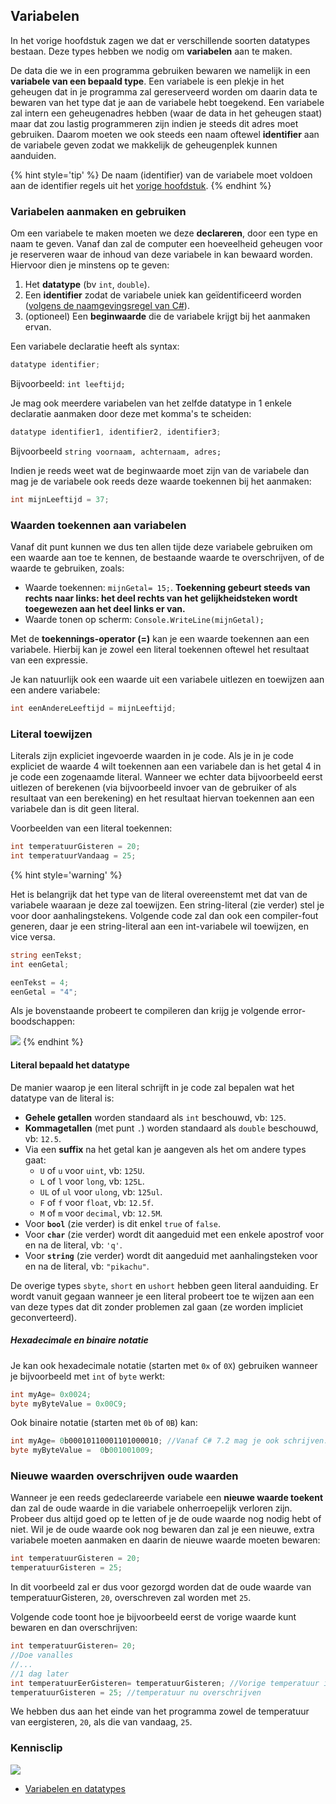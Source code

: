 ## Variabelen
In het vorige hoofdstuk zagen we dat er verschillende soorten datatypes bestaan. Deze types hebben we nodig om **variabelen** aan te maken.

De data die we in een programma gebruiken bewaren we namelijk in een **variabele van een bepaald type**. Een variabele is een plekje in het geheugen dat in je programma zal gereserveerd worden om daarin data te bewaren van het type dat je aan de variabele hebt toegekend. Een variabele zal intern een geheugenadres hebben (waar de data in het geheugen staat) maar dat zou lastig programmeren zijn indien je steeds dit adres moet gebruiken. Daarom moeten we ook steeds een naam oftewel **identifier** aan de variabele geven zodat we makkelijk de geheugenplek kunnen aanduiden. 

{% hint style='tip' %}
De naam (identifier) van de variabele moet voldoen aan de identifier regels uit het [vorige hoofdstuk]((0_csharpessentials.md)).
{% endhint %}


### Variabelen aanmaken en gebruiken

Om een variabele te maken moeten we deze **declareren**, door een type en naam te geven. Vanaf dan zal de computer een hoeveelheid geheugen voor je reserveren waar de inhoud van deze variabele in kan bewaard worden. 
Hiervoor dien je minstens op te geven:

1. Het **datatype** \(bv ``int``,  ``double``\).
2. Een **identifier** zodat de variabele uniek kan geïdentificeerd worden ([volgens de naamgevingsregel van C#](0_csharpessentials.md)).
3. \(optioneel\) Een **beginwaarde** die de variabele krijgt bij het aanmaken ervan.


Een variabele declaratie heeft als syntax:
```csharp
datatype identifier;
```
Bijvoorbeeld: ``int leeftijd;``

Je mag ook meerdere variabelen van het zelfde datatype in 1 enkele declaratie aanmaken door deze met komma's te scheiden:

```csharp
datatype identifier1, identifier2, identifier3;
```
Bijvoorbeeld ``string voornaam, achternaam, adres;``

Indien je reeds weet wat de beginwaarde moet zijn van de variabele dan mag je de variabele ook reeds deze waarde toekennen bij het aanmaken:

```csharp
int mijnLeeftijd = 37;
```

### Waarden toekennen aan variabelen

Vanaf dit punt kunnen we dus ten allen tijde deze variabele gebruiken om een waarde aan toe te kennen, de bestaande waarde te overschrijven, of de waarde te gebruiken, zoals:

* Waarde toekennen: `mijnGetal= 15;`. **Toekenning gebeurt steeds van rechts naar links: het deel rechts van het gelijkheidsteken wordt toegewezen aan het deel links er van.**
* Waarde tonen op scherm: `Console.WriteLine(mijnGetal);`

Met de **toekennings-operator \(=\)** kan je een waarde toekennen aan een variabele. Hierbij kan je zowel een literal toekennen oftewel het resultaat van een expressie.

Je kan natuurlijk ook een waarde uit een variabele uitlezen en toewijzen aan een andere variabele:

```csharp
int eenAndereLeeftijd = mijnLeeftijd;
```


### Literal toewijzen

Literals zijn expliciet ingevoerde waarden in je code. Als je in je code expliciet de waarde 4 wilt toekennen aan een variabele dan is het getal 4 in je code een zogenaamde literal. Wanneer we echter data bijvoorbeeld eerst uitlezen of berekenen \(via bijvoorbeeld invoer van de gebruiker of als resultaat van een berekening\) en het resultaat hiervan toekennen aan een variabele dan is dit geen literal.

Voorbeelden van een literal toekennen:

```csharp
int temperatuurGisteren = 20;
int temperatuurVandaag = 25;
```


{% hint style='warning' %}


Het is belangrijk dat het type van de literal overeenstemt met dat van de variabele waaraan je deze zal toewijzen. Een string-literal (zie verder) stel je voor door aanhalingstekens. Volgende code zal dan ook een compiler-fout generen, daar je een string-literal aan een int-variabele wil toewijzen, en vice versa.

```csharp
string eenTekst;
int eenGetal;

eenTekst = 4;
eenGetal = "4";
```

Als je bovenstaande probeert te compileren dan krijg je volgende error-boodschappen:

![](../assets/0_intro/errorliteraltoekenning.png)
{% endhint %}

#### Literal bepaald het datatype
De manier waarop je een literal schrijft in je code zal bepalen wat het datatype van de literal is:

* **Gehele getallen** worden standaard als ``int`` beschouwd, vb: ``125``.
* **Kommagetallen** (met punt ``.``) worden standaard als ``double`` beschouwd, vb: ``12.5``.
* Via een **suffix** na het getal kan je aangeven als het om andere types gaat:
    * ``U`` of ``u`` voor ``uint``, vb: ``125U``.
    * ``L`` of ``l`` voor ``long``, vb: ``125L``.
    * ``UL`` of ``ul`` voor ``ulong``, vb: ``125ul``.
    * ``F`` of ``f`` voor ``float``, vb: ``12.5f``.
    * ``M`` of ``m`` voor ``decimal``, vb: ``12.5M``.
* Voor **``bool``** (zie verder) is dit enkel ``true``  of ``false``.
* Voor **``char``** (zie verder) wordt dit aangeduid met een enkele apostrof voor en na de literal, vb: ``'q'``.
* Voor **``string``** (zie verder) wordt dit aangeduid met  aanhalingsteken voor en na de literal, vb: ``"pikachu"``.
  
De overige types ``sbyte``, ``short`` en ``ushort`` hebben geen literal aanduiding. Er wordt vanuit gegaan wanneer je een literal probeert toe te wijzen aan een van deze types dat dit zonder problemen zal gaan (ze worden impliciet geconverteerd).

##### Hexadecimale en binaire notatie

Je kan ook hexadecimale notatie (starten met ``0x`` of ``0X``) gebruiken wanneer je bijvoorbeeld met ``int`` of ``byte`` werkt:
```csharp
int myAge= 0x0024;
byte myByteValue = 0x00C9;
``` 

Ook binaire notatie (starten met ``0b`` of ``0B``) kan:
```csharp
int myAge= 0b00010110001101000010‬; //Vanaf C# 7.2 mag je ook schrijven: 0b0001_0110_0011_0100_0010
byte myByteValue =  0b‭00100100‬9;
``` 


### Nieuwe waarden overschrijven oude waarden

Wanneer je een reeds gedeclareerde variabele een **nieuwe waarde toekent** dan zal de oude waarde in die variabele onherroepelijk verloren zijn. Probeer dus altijd goed op te letten of je de oude waarde nog nodig hebt of niet. Wil je de oude waarde ook nog bewaren dan zal je een nieuwe, extra variabele moeten aanmaken en daarin de nieuwe waarde moeten bewaren:

```csharp
int temperatuurGisteren = 20;
temperatuurGisteren = 25;
```

In dit voorbeeld zal er dus voor gezorgd worden dat de oude waarde van temperatuurGisteren, ``20``, overschreven zal worden met ``25``.

Volgende code toont hoe je bijvoorbeeld eerst de vorige waarde kunt bewaren en dan overschrijven:

```csharp
int temperatuurGisteren= 20;
//Doe vanalles
//...
//1 dag later
int temperatuurEerGisteren= temperatuurGisteren; //Vorige temperatuur in eergisteren bewaren
temperatuurGisteren = 25; //temperatuur nu overschrijven
```
We hebben dus aan het einde van het programma zowel de temperatuur van eergisteren, ``20``, als die van vandaag, ``25``.

### Kennisclip
![](../assets/infoclip.png)
* [Variabelen en datatypes](https://ap.cloud.panopto.eu/Panopto/Pages/Viewer.aspx?id=22d326cf-b619-4cf0-80fc-a966007ffef5)
